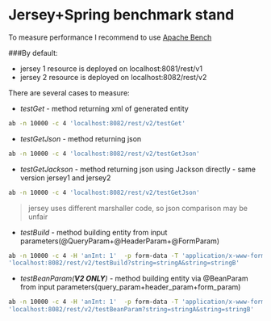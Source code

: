 Jersey+Spring benchmark stand
=============
To measure performance I recommend to use [Apache Bench](https://httpd.apache.org/docs/2.4/programs/ab.html)

###By default:
* jersey 1 resource is deployed on localhost:8081/rest/v1
* jersey 2 resource is deployed on localhost:8082/rest/v2

There are several cases to measure:
+ *testGet* - method returning xml of generated entity
```bash
ab -n 10000 -c 4 'localhost:8082/rest/v2/testGet'
```
+ *testGetJson* - method returning json
```bash
ab -n 10000 -c 4 'localhost:8082/rest/v2/testGetJson'
```
+ *testGetJackson* - method returning json using Jackson directly - same version jersey1 and jersey2
```bash
ab -n 10000 -c 4 'localhost:8082/rest/v2/testGetJson'
```
>jersey uses different marshaller code, so json comparison may be unfair
+ *testBuild* - method building entity from input parameters(@QueryParam+@HeaderParam+@FormParam)
```bash
ab -n 10000 -c 4 -H 'anInt: 1'  -p form-data -T 'application/x-www-form-urlencoded' 
'localhost:8082/rest/v2/testBuild?string=stringA&string=stringB'
```
+ *testBeanParam(**V2 ONLY**)* - method building entity via @BeanParam from input parameters(query_param+header_param+form_param)
```bash
ab -n 10000 -c 4 -H 'anInt: 1'  -p form-data -T 'application/x-www-form-urlencoded' 
'localhost:8082/rest/v2/testBeanParam?string=stringA&string=stringB'
```
